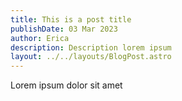 ```yaml
---
title: This is a post title
publishDate: 03 Mar 2023
author: Erica
description: Description lorem ipsum
layout: ../../layouts/BlogPost.astro
---
```

Lorem ipsum dolor sit amet